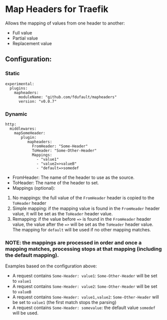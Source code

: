 # Map Headers for Traefik

Allows the mapping of values from one header to another:
  - Full value
  - Partial value
  - Replacement value

## Configuration:

### Static
```
experimental:
  plugins:
    mapheaders:
      moduleName: "github.com/fdufault/mapheaders"
      version: "v0.0.7"
```
### Dynamic
```
http:
  middlewares:
    mapSomeHeader:                                                                                                          
       plugin:                                                                                                               
          mapheaders:                                                                                                         
            FromHeader: "Some-Header"                                                                                       
            ToHeader: "Some-Other-Header"                                                                                           
            Mappings:                                                                                                     
              - "value1"                                                                                                    
              - "value2=>valueB"
              - "default=>somedef
 ```             
 - FromHeader: The name of the header to use as the source.
 - ToHeader: The name of the header to set.
 - Mappings (optional):
 1) No mappings: the full value of the `FromHeader` header is copied to the `ToHeader` header
 2) Simple mapping: if the mapping value is found in the `FromHeader` header value, it will be set as the `ToHeader` header value.
 3) Remapping: if the value before `=>` is found in the `FromHeader` header value, the value after the `=>` will be set as the `ToHeader` header value. The mapping for `default` will be used if no other mapping matches.

### NOTE: the mappings are processed in order and once a mapping matches, processing stops at that mapping (including the default mapping).

Examples based on the configuration above:

- A request contains `Some-Header: value1`: `Some-Other-Header` will be set to `value1`
- A request contains `Some-Header: value2`: `Some-Other-Header` will be set to `valueB`
- A request contains `Some-Header: value1,value2`: `Some-Other-Header` will be set to `value1` (the first match stops the parsing)
- A request contains `Some-Header: somevalue`: the default value `somedef` will be used.
